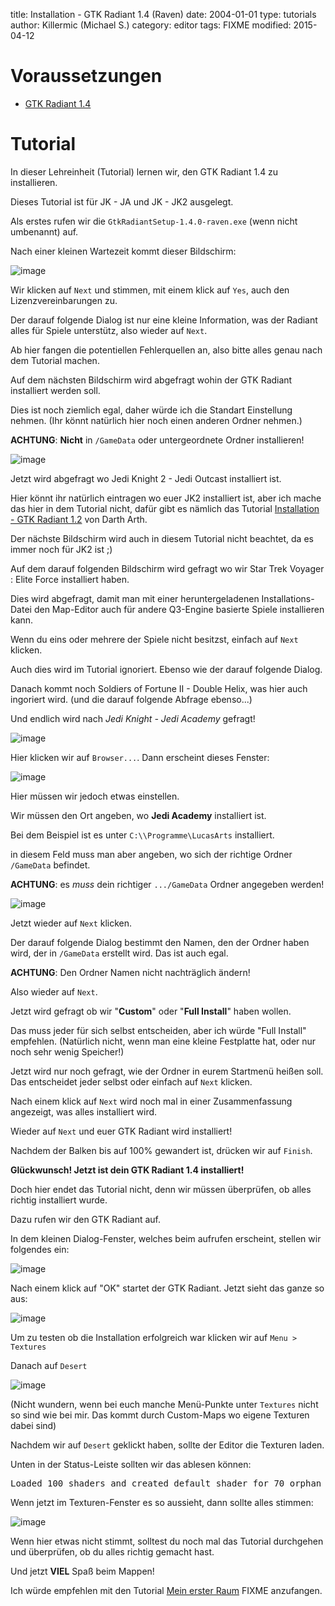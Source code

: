 ﻿title: Installation - GTK Radiant 1.4 (Raven)
date: 2004-01-01
type: tutorials
author: Killermic (Michael S.)
category: editor
tags: FIXME
modified: 2015-04-12

# Voraussetzungen

* [GTK Radiant 1.4](http://eliteforce2.filefront.com/file/GTKRadiant;26097)

# Tutorial

In dieser Lehreinheit (Tutorial) lernen wir, den GTK Radiant 1.4 zu installieren.

Dieses Tutorial ist für JK - JA und JK - JK2 ausgelegt.

Als erstes rufen wir die `GtkRadiantSetup-1.4.0-raven.exe` (wenn nicht umbenannt) auf.

Nach einer kleinen Wartezeit kommt dieser Bildschirm:

![image]({filename}installation-1.4/step1.jpg)

Wir klicken auf `Next` und stimmen, mit einem klick auf `Yes`, auch den Lizenzvereinbarungen zu.

Der darauf folgende Dialog ist nur eine kleine Information, was der Radiant alles für Spiele unterstütz, also wieder auf `Next`.

<div class="alert alert-info">Ab hier fangen die potentiellen Fehlerquellen an, also bitte alles genau nach dem Tutorial machen.</div>

Auf dem nächsten Bildschirm wird abgefragt wohin der GTK Radiant installiert werden soll.

Dies ist noch ziemlich egal, daher würde ich die Standart Einstellung nehmen. (Ihr könnt natürlich hier noch einen anderen Ordner nehmen.)

<div class="alert alert-warning"><strong>ACHTUNG</strong>: <strong>Nicht</strong> in <code>/GameData</code> oder untergeordnete Ordner installieren!</div>

![image]({filename}installation-1.4/step2.jpg)

Jetzt wird abgefragt wo Jedi Knight 2 - Jedi Outcast installiert ist.

Hier könnt ihr natürlich eintragen wo euer JK2 installiert ist, aber ich mache das hier in dem Tutorial nicht, dafür gibt es nämlich das Tutorial [Installation - GTK Radiant 1.2]({filename}installation-1.2.md) von Darth Arth.

Der nächste Bildschirm wird auch in diesem Tutorial nicht beachtet, da es immer noch für JK2 ist ;)

Auf dem darauf folgenden Bildschirm wird gefragt wo wir Star Trek Voyager : Elite Force installiert haben. 

Dies wird abgefragt, damit man mit einer heruntergeladenen Installations-Datei den Map-Editor auch für andere Q3-Engine basierte Spiele installieren kann. 

Wenn du eins oder mehrere der Spiele nicht besitzst, einfach auf `Next` klicken.

Auch dies wird im Tutorial ignoriert. Ebenso wie der darauf folgende Dialog.

Danach kommt noch Soldiers of Fortune II - Double Helix, was hier auch ingoriert wird. (und die darauf folgende Abfrage ebenso...)

Und endlich wird nach *Jedi Knight - Jedi Academy* gefragt!

![image]({filename}installation-1.4/step3.jpg)

Hier klicken wir auf `Browser...`. Dann erscheint dieses Fenster:

![image]({filename}installation-1.4/step4.jpg)

Hier müssen wir jedoch etwas einstellen.

Wir müssen den Ort angeben, wo **Jedi Academy** installiert ist.

Bei dem Beispiel ist es unter `C:\\Programme\LucasArts` installiert.

in diesem Feld muss man aber angeben, wo sich der richtige Ordner `/GameData` befindet.

<div class="alert alert-warning"><strong>ACHTUNG</strong>: es <em>muss</em> dein richtiger <code>.../GameData</code> Ordner angegeben werden!</div>

![image]({filename}installation-1.4/step5.jpg)

Jetzt wieder auf `Next` klicken.

Der darauf folgende Dialog bestimmt den Namen, den der Ordner haben wird, der in `/GameData` erstellt wird. Das ist auch egal.

<div class="alert alert-warning"><strong>ACHTUNG</strong>: Den Ordner Namen nicht nachträglich ändern!</div>

Also wieder auf `Next`.

Jetzt wird gefragt ob wir "**Custom**" oder "**Full Install**" haben wollen.

Das muss jeder für sich selbst entscheiden, aber ich würde "Full Install" empfehlen. (Natürlich nicht, wenn man eine kleine Festplatte hat, oder nur noch sehr wenig Speicher!)

Jetzt wird nur noch gefragt, wie der Ordner in eurem Startmenü heißen soll. Das entscheidet jeder selbst oder einfach auf `Next` klicken.

Nach einem klick auf `Next` wird noch mal in einer Zusammenfassung angezeigt, was alles installiert wird.

Wieder auf `Next` und euer GTK Radiant wird installiert!

Nachdem der Balken bis auf 100% gewandert ist, drücken wir auf `Finish`.


**Glückwunsch! Jetzt ist dein GTK Radiant 1.4 installiert!**

Doch hier endet das Tutorial nicht, denn wir müssen überprüfen, ob alles richtig installiert wurde.

Dazu rufen wir den GTK Radiant auf.

In dem kleinen Dialog-Fenster, welches beim aufrufen erscheint, stellen wir folgendes ein:

![image]({filename}installation-1.4/step6.jpg)

Nach einem klick auf "OK" startet der GTK Radiant. Jetzt sieht das ganze so aus:

![image]({filename}installation-1.4/step7.jpg)

Um zu testen ob die Installation erfolgreich war klicken wir auf `Menu > Textures`

Danach auf `Desert`

![image]({filename}installation-1.4/step8.jpg)

(Nicht wundern, wenn bei euch manche Menü-Punkte unter `Textures` nicht so sind wie bei mir. Das kommt durch Custom-Maps wo eigene Texturen dabei sind)

Nachdem wir auf `Desert` geklickt haben, sollte der Editor die Texturen laden. 

Unten in der Status-Leiste sollten wir das ablesen können:

<pre>Loaded 100 shaders and created default shader for 70 orphan textures.</pre>

Wenn jetzt im Texturen-Fenster es so aussieht, dann sollte alles stimmen:

![image]({filename}installation-1.4/step9.jpg)

Wenn hier etwas nicht stimmt, solltest du noch mal das Tutorial durchgehen und überprüfen, ob du alles richtig gemacht hast.

Und jetzt **VIEL** Spaß beim Mappen!

Ich würde empfehlen mit den Tutorial [Mein erster Raum](www.darth-arth.de/tutorials/mapping/firstroom/firstroom.htm) FIXME anzufangen. 

